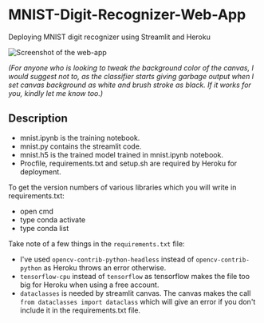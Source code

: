 # MNIST-Digit-Recognizer-Web-App
Deploying MNIST digit recognizer using Streamlit and Heroku

![Screenshot of the web-app](https://github.com/Cossak/MNIST-Digit-Recognizer-Web-App/blob/main/Screenshot.png?raw=true)

_(For anyone who is looking to tweak the background color of the canvas, I would suggest not to, as the classifier starts giving garbage output when I set canvas background as white and brush stroke as black. If it works for you, kindly let me know too.)_

## Description

* mnist.ipynb is the training notebook.
* mnist.py contains the streamlit code.
* mnist.h5 is the trained model trained in mnist.ipynb notebook.
* Procfile, requirements.txt and setup.sh are required by Heroku for deployment.

To get the version numbers of various libraries which you will write in requirements.txt:
* open cmd
* type conda activate
* type conda list

Take note of a few things in the `requirements.txt` file:
* I've used `opencv-contrib-python-headless` instead of `opencv-contrib-python` as Heroku throws an error otherwise.
* `tensorflow-cpu` instead of `tensorflow` as tensorflow makes the file too big for Heroku when using a free account.
* `dataclasses` is needed by streamlit canvas. The canvas makes the call `from dataclasses import dataclass` which will give an error if you don't include it in the requirements.txt file.
